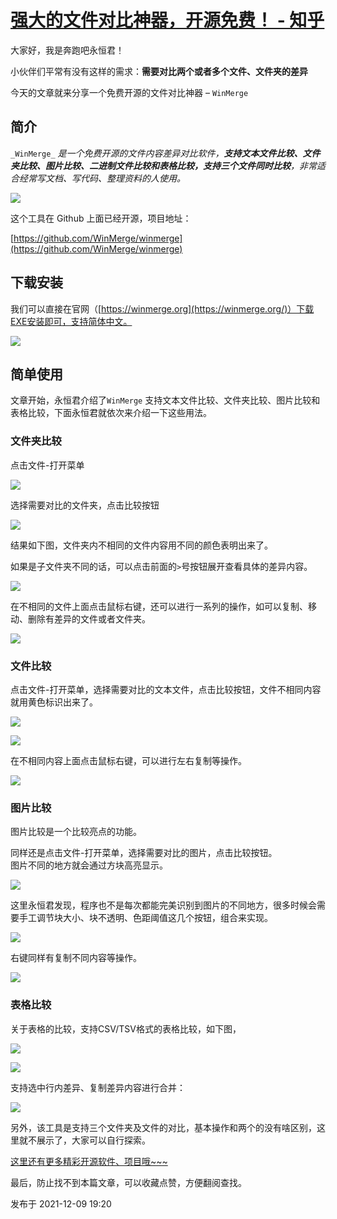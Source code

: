 # [强大的文件对比神器，开源免费！ - 知乎](https://zhuanlan.zhihu.com/p/443334174)

大家好，我是奔跑吧永恒君！

小伙伴们平常有没有这样的需求：**需要对比两个或者多个文件、文件夹的差异**

今天的文章就来分享一个免费开源的文件对比神器 – `WinMerge`

## 简介

`_WinMerge_` _是一个免费开源的文件内容差异对比软件，_**_支持文本文件比较、文件夹比较、图片比较、二进制文件比较和表格比较，支持三个文件同时比较_**_，非常适合经常写文档、写代码、整理资料的人使用。_

![](https://pic1.zhimg.com/v2-45dfbf9ebff82be22c108a92032c76ec_b.jpg)

这个工具在 Github 上面已经开源，项目地址：

[https://github.com/WinMerge/winmerge](https://github.com/WinMerge/winmerge)

## 下载安装

我们可以直接在官网（[https://winmerge.org](https://winmerge.org/)）下载EXE安装即可，支持简体中文。

![](https://pic2.zhimg.com/v2-16040be382983c5cf4fc802944bd8fd9_b.jpg)

## 简单使用

文章开始，永恒君介绍了`WinMerge` 支持文本文件比较、文件夹比较、图片比较和表格比较，下面永恒君就依次来介绍一下这些用法。

### 文件夹比较

点击文件-打开菜单  

![](https://pic2.zhimg.com/v2-379b9d56f7ba9059499f833c47c477d9_b.jpg)

选择需要对比的文件夹，点击比较按钮  

![](https://pic4.zhimg.com/v2-7fdef59065e48baed60a0f5ccc5b1e4b_b.jpg)

结果如下图，文件夹内不相同的文件内容用不同的颜色表明出来了。

如果是子文件夹不同的话，可以点击前面的`>`号按钮展开查看具体的差异内容。  

![](https://pic2.zhimg.com/v2-08fc78289af004717a4881e7b4027d69_b.jpg)

在不相同的文件上面点击鼠标右键，还可以进行一系列的操作，如可以复制、移动、删除有差异的文件或者文件夹。

![](https://pic2.zhimg.com/v2-11bcaaf4b1744b210451efd83514608d_b.jpg)

### 文件比较

点击文件-打开菜单，选择需要对比的文本文件，点击比较按钮，文件不相同内容就用黄色标识出来了。  

![](https://pic1.zhimg.com/v2-f8aa3bc635cb9aeec534ebb017f64dd4_b.jpg)

![](https://pic2.zhimg.com/v2-3f236d74d589cadaecf4a2c83c2c7969_b.jpg)

在不相同内容上面点击鼠标右键，可以进行左右复制等操作。  

![](https://pic1.zhimg.com/v2-79bffaba4cfbad488f6dbb35f52835b0_b.jpg)

### 图片比较

图片比较是一个比较亮点的功能。

同样还是点击文件-打开菜单，选择需要对比的图片，点击比较按钮。  
图片不同的地方就会通过方块高亮显示。

![](https://pic2.zhimg.com/v2-3be42768a6d26823c11917d1b9be9b69_b.jpg)

这里永恒君发现，程序也不是每次都能完美识别到图片的不同地方，很多时候会需要手工调节块大小、块不透明、色距阈值这几个按钮，组合来实现。  

![](https://pic4.zhimg.com/v2-6953c4f42597d0cd33beacbed649d29f_b.jpg)

右键同样有复制不同内容等操作。  

![](https://pic4.zhimg.com/v2-e8142d4e4a0c20477d0e21993fc3f3a7_b.jpg)

### 表格比较

关于表格的比较，支持CSV/TSV格式的表格比较，如下图，  

![](https://pic3.zhimg.com/v2-3a91023c725864c56e08d667b3d28226_b.jpg)

![](https://pic2.zhimg.com/v2-ed789216a810a3d2ef8672f7058b1b7d_b.jpg)

支持选中行内差异、复制差异内容进行合并：

![](https://pic2.zhimg.com/v2-d1dc83cff5a9c213456d2c76f422a3b5_b.jpg)

另外，该工具是支持三个文件夹及文件的对比，基本操作和两个的没有啥区别，这里就不展示了，大家可以自行探索。

[这里还有更多精彩开源软件、项目哦~~~](https://github.com/ourceteams/open-daily)

最后，防止找不到本篇文章，可以收藏点赞，方便翻阅查找。

发布于 2021-12-09 19:20
